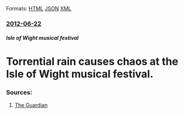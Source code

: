 
Formats: [HTML](/news/2012/06/22/torrential-rain-causes-chaos-at-the-isle-of-wight-musical-festival.html)  [JSON](/news/2012/06/22/torrential-rain-causes-chaos-at-the-isle-of-wight-musical-festival.json)  [XML](/news/2012/06/22/torrential-rain-causes-chaos-at-the-isle-of-wight-musical-festival.xml)  

### [2012-06-22](/news/2012/06/22/index.md)

##### Isle of Wight musical festival
# Torrential rain causes chaos at the Isle of Wight musical festival. 




### Sources:

1. [The Guardian](http://www.guardian.co.uk/music/2012/jun/22/isle-of-wight-festival-rain)
